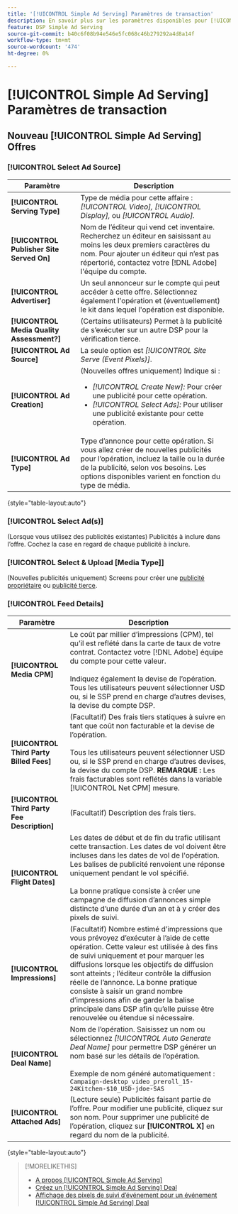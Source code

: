 ```yaml
---
title: '[!UICONTROL Simple Ad Serving] Paramètres de transaction'
description: En savoir plus sur les paramètres disponibles pour [!UICONTROL Simple Ad Serving] les offres.
feature: DSP Simple Ad Serving
source-git-commit: b40c6f08b94e546e5fc068c46b279292a4d8a14f
workflow-type: tm+mt
source-wordcount: '474'
ht-degree: 0%

---
```


# [!UICONTROL Simple Ad Serving] Paramètres de transaction

## Nouveau [!UICONTROL Simple Ad Serving] Offres

### [!UICONTROL Select Ad Source]

| Paramètre | Description |
|-----------|-------------|
| **[!UICONTROL Serving Type]** | Type de média pour cette affaire : *[!UICONTROL Video],* *[!UICONTROL Display],* ou *[!UICONTROL Audio].* |
| **[!UICONTROL Publisher Site Served On]** | Nom de l’éditeur qui vend cet inventaire. Recherchez un éditeur en saisissant au moins les deux premiers caractères du nom. Pour ajouter un éditeur qui n’est pas répertorié, contactez votre [!DNL Adobe] l&#39;équipe du compte. |
| **[!UICONTROL Advertiser]** | Un seul annonceur sur le compte qui peut accéder à cette offre. Sélectionnez également l&#39;opération et (éventuellement) le kit dans lequel l&#39;opération est disponible. |
| **[!UICONTROL Media Quality Assessment?]** | (Certains utilisateurs) Permet à la publicité de s’exécuter sur un autre DSP pour la vérification tierce. <!-- Who can select this? It's disabled for me. Need to see if there are additional fields when this is enabled. --> |
| **[!UICONTROL Ad Source]** | La seule option est *[!UICONTROL Site Serve (Event Pixels)]*. |
| **[!UICONTROL Ad Creation]** | (Nouvelles offres uniquement) Indique si :<ul><li>*[!UICONTROL Create New]:* Pour créer une publicité pour cette opération.</li><li>*[!UICONTROL Select Ads]:* Pour utiliser une publicité existante pour cette opération.</li></ul> |
| **[!UICONTROL Ad Type]** | Type d’annonce pour cette opération. Si vous allez créer de nouvelles publicités pour l’opération, incluez la taille ou la durée de la publicité, selon vos besoins. Les options disponibles varient en fonction du type de média. |

{style=&quot;table-layout:auto&quot;}

### [!UICONTROL Select Ad(s)]

(Lorsque vous utilisez des publicités existantes) Publicités à inclure dans l’offre. Cochez la case en regard de chaque publicité à inclure.

### [!UICONTROL Select & Upload [Media Type]]

(Nouvelles publicités uniquement) Screens pour créer une [publicité propriétaire](/help/dsp/campaign-management/ads/ad-create.md) ou [publicité tierce](/help/dsp/campaign-management/ads/ad-create-third-party.md).

### [!UICONTROL Feed Details]

| Paramètre | Description |
|-----------|-------------|
| **[!UICONTROL Media CPM]** | Le coût par millier d’impressions (CPM), tel qu’il est reflété dans la carte de taux de votre contrat. Contactez votre [!DNL Adobe] équipe du compte pour cette valeur. <br><br>Indiquez également la devise de l’opération. Tous les utilisateurs peuvent sélectionner USD ou, si le SSP prend en charge d’autres devises, la devise du compte DSP. |
| **[!UICONTROL Third Party Billed Fees]** | (Facultatif) Des frais tiers statiques à suivre en tant que coût non facturable et la devise de l’opération.<br><br>Tous les utilisateurs peuvent sélectionner USD ou, si le SSP prend en charge d’autres devises, la devise du compte DSP. **REMARQUE :** Les frais facturables sont reflétés dans la variable [!UICONTROL Net CPM] mesure. |
| **[!UICONTROL Third Party Fee Description]** | (Facultatif) Description des frais tiers. |
| **[!UICONTROL Flight Dates]** | Les dates de début et de fin du trafic utilisant cette transaction. Les dates de vol doivent être incluses dans les dates de vol de l&#39;opération. Les balises de publicité renvoient une réponse uniquement pendant le vol spécifié.<br><br> La bonne pratique consiste à créer une campagne de diffusion d’annonces simple distincte d’une durée d’un an et à y créer des pixels de suivi. |
| **[!UICONTROL Impressions]** | (Facultatif) Nombre estimé d’impressions que vous prévoyez d’exécuter à l’aide de cette opération. Cette valeur est utilisée à des fins de suivi uniquement et pour marquer les diffusions lorsque les objectifs de diffusion sont atteints ; l’éditeur contrôle la diffusion réelle de l’annonce. La bonne pratique consiste à saisir un grand nombre d’impressions afin de garder la balise principale dans DSP afin qu’elle puisse être renouvelée ou étendue si nécessaire. |
| **[!UICONTROL Deal Name]** | Nom de l’opération. Saisissez un nom ou sélectionnez *[!UICONTROL Auto Generate Deal Name]* pour permettre DSP générer un nom basé sur les détails de l’opération.<br><br>Exemple de nom généré automatiquement : `Campaign-desktop_video_preroll_15-24Kitchen-$10_USD-jdoe-SAS` |
| **[!UICONTROL Attached Ads]** | (Lecture seule) Publicités faisant partie de l’offre. Pour modifier une publicité, cliquez sur son nom. Pour supprimer une publicité de l’opération, cliquez sur **[!UICONTROL X]** en regard du nom de la publicité. |

{style=&quot;table-layout:auto&quot;}

<!-- 
## Existing Simple Ad Serving Deals

Changes aren't applied retroactively.
-->

<!-- completely different settings layout, so need a separate section for them -->

<!-- From Abhinav: Editable fields are Name, Start & End date, Impressions & CPM. Changes are not applied retroactively.

But I see:

| Parameter | Description |
|-----------|-------------|

| **[!UICONTROL Are you using Deal ID?] | (Read-only) Whether the deal was set up as a [!UICONTROL Deal ID] (*[!DNL Yes]*)  or a [!UICONTROL Simple Ad Serving] deal (*[!DNL No]*). |
| **[!UICONTROL Inventory Type] | (Read-only) The inventory type for the deal. |
| **[!UICONTROL Feed Name] | The name of the [!UICONTROL Simple Ad Serving] deal. |
| **[!UICONTROL Publisher Ad Server] | (Read-only)  |
| **[!UICONTROL Publisher maximum ad length] | The maximum length of the ad, per the publisher. |
| **[!UICONTROL Publisher minimum ad length] | The minimum length of the ad, per the publisher. |
| **[!UICONTROL Fill Type] | (Read-only)  |
| **[!UICONTROL Contracted CPM] | This field is required if billing through TubeMogul, but enter your CPM in this field to track your actual spend. |
| **[!UICONTROL 3rd party technology CPM] | (Optional)  |
| **[!UICONTROL Planned Flight Dates] | The beginning and end dates for the deal flight. These dates don't control ad delivery but are used to track delivery pacing. **THIS IS CONTRARY TO WHAT THE NEW DEAL SETTINGS ABOVE, FROM ABHINAV, SAY**> |
| **[!UICONTROL Target Impressions] | (Optional) The estimated number of impressions you expect to run using this deal. This value is used for tracking purposes only and to flag when delivery goals are met; the publisher controls actual ad delivery. The best practice is to enter a high number of impressions to keep the tag active within DSP so it can be renewed or extended if needed. |
 -->

>[!MORELIKETHIS]
>
>* [A propos [!UICONTROL Simple Ad Serving]](simple-deal-about.md)
>* [Créez un [!UICONTROL Simple Ad Serving] Deal](simple-deal-create.md)
>* [Affichage des pixels de suivi d’événement pour un événement [!UICONTROL Simple Ad Serving] Deal](simple-deal-show-pixels.md)

